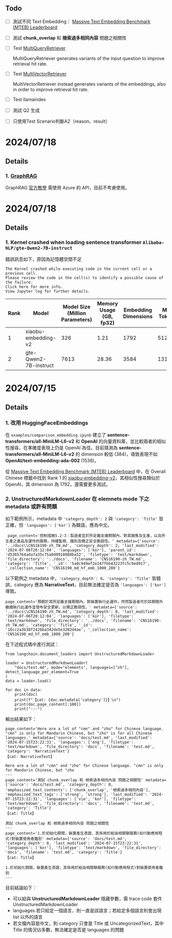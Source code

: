 ## Todo

- [ ] 測試不同 Text Embedding： [Massive Text Embedding Benchmark (MTEB) Leaderboard](https://huggingface.co/spaces/mteb/leaderboard)
- [ ] 測試 **chunk_overlap** 和 **檢索過多相同內容** 問題之相關性
- [ ] Test [MultiQueryRetriever](https://python.langchain.com/v0.2/docs/how_to/MultiQueryRetriever/)

  MultiQueryRetriever generates variants of the input question to improve retrieval hit rate.

- [ ] Test [MultiVectorRetriever](https://python.langchain.com/v0.2/docs/how_to/multi_vector/)
  
  MultiVectorRetriever instead generates variants of the embeddings, also in order to improve retrieval hit rate.

- [ ] Test llamaindex
- [ ] 測試 Q2 生成
- [ ] 只使用Test Scenario判斷A2（reason、result）

# 2024/07/18

## Details

### 1. [GraphRAG](https://www.techbang.com/posts/116888-graphraggithub-starai)

GraphRAG [官方教學](https://github.com/Azure-Samples/graphrag-accelerator/blob/main/notebooks/1-Quickstart.ipynb) 需使用 Azure 的 API，目前不考慮使用。


# 2024/07/18

## Details

### 1. Kernel crashed when loading sentence transformer `Alibaba-NLP/gte-Qwen2-7B-instruct`

錯誤訊息如下，原因為記憶體空間不足

```
The Kernel crashed while executing code in the current cell or a previous cell. 
Please review the code in the cell(s) to identify a possible cause of the failure. 
Click here for more info. 
View Jupyter log for further details.
```

| Rank | Model                    | Model Size (Million Parameters) | Memory Usage (GB, fp32) | Embedding Dimensions | Max Tokens | Average (35 datasets) | Classification Average (9 datasets) | Clustering Average (4 datasets) | PairClassification Average (2 datasets) | Reranking Average (4 datasets) | Retrieval Average (8 datasets) | STS Average (8 datasets) |
|------|--------------------------|---------------------------------|-------------------------|----------------------|------------|-----------------------|-------------------------------------|---------------------------------|------------------------------------------|-------------------------------|--------------------------------|--------------------------|
| 1    | xiaobu-embedding-v2      | 326                             | 1.21                     | 1792                 | 512        | 72.43                 | 74.67                               | 65.17                           | 91.87                                    | 72.58                         | 76.5                              | 64.53                    |
| 2    | gte-Qwen2-7B-instruct    | 7613                            | 28.36                    | 3584                 | 131072     | 72.05                 | 75.09                               | 66.06                           | 87.48                                    | 68.92                         | 76.03                             | 65.33                    |

# 2024/07/15

## Details

### 1. 改用 HuggingFaceEmbeddings

在 `examples/comparison_embedding.ipynb` 建立了 **sentence-transformers/all-MiniLM-L6-v2** 和 **OpenAI** 的向量資料庫，並比較兩者的相似性搜尋，在準確度表現上仍是 OpenAI 為佳。目前猜測為 **sentence-transformers/all-MiniLM-L6-v2** 的 dimension 較低 (384)，導致表現不如 **OpenAI/text-embedding-ada-002** (1536)。

從 [Massive Text Embedding Benchmark (MTEB) Leaderboard](https://huggingface.co/spaces/mteb/leaderboard) 中，在 Overall Chinese 標籤中找到 Rank 1 的 [xiaobu-embedding-v2](https://huggingface.co/lier007/xiaobu-embedding-v2)，其相似性搜尋類似於 OpenAI，其 dimension 為 1792，還需要更多測試。

### 2. UnstructuredMarkdownLoader 在 elemnets mode 下之 metadata 或許有問題

如下範例所示，metadata 中 `'category_depth': 2` 與 `'category': 'Title'` 皆正確，但 `'languages': ['kor']` 為韓語，應為中文。

```
 page_content='控制措施5.2-3：製造者宜於所定義支援期間內，對其銷售及生產，以及所生產之產品及運作的服務，持續監視、識別及矯正安全脆弱性。' metadata={'source': '../docs\\CNS16190-zh_TW.md', 'category_depth': 2, 'last_modified': '2024-07-06T20:12:04', 'languages': ['kor'], 'parent_id': 'd5365764ada7a35c75a0d0918088ba52', 'filetype': 'text/markdown', 'file_directory': '../docs', 'filename': 'CNS16190-zh_TW.md', 'category': 'Title', '_id': '5a0c949ef2e147fbb43223fc5c9ed917', '_collection_name': 'CNS16190_md_hf_emb_1000_200'}
```

以下範例之 metadata 中，`'category_depth': 0`、`'category': 'Title'` 皆錯誤，category 應為 **NarrativeText**，目前無法確定是否為 `'languages': ['kor']` 導致。

```
page_content='預期於其所定義支援期間內，對裝置執行此運作。然而製造者可於該期間外繼續執行此運作並發布安全更新，以矯正脆弱性。' metadata={'source': '../docs\\CNS16190-zh_TW.md', 'category_depth': 0, 'last_modified': '2024-07-06T20:12:04', 'languages': ['kor'], 'filetype': 'text/markdown', 'file_directory': '../docs', 'filename': 'CNS16190-zh_TW.md', 'category': 'Title', '_id': '16cc2a3b38f2426ba342de5e3282d4ae', '_collection_name': 'CNS16190_md_hf_emb_1000_200'}
```

在下述程式碼中進行測試：

```
from langchain.document_loaders import UnstructuredMarkdownLoader

loader = UnstructuredMarkdownLoader(
    "docs/test.md", mode="elements", languages=["zh"], detect_language_per_element=True
)
data = loader.load()

for doc in data:
    print(doc)
    print(f"【cat: {doc.metadata['category']}】\n")
    print(doc.page_content[:100])
    print("---")
```

輸出結果如下：

```
page_content='Here are a lot of "cmn" and "zho" for Chinese language. "cmn" is only for Mandarin Chinese, but "zho" is for all Chinese languages.' metadata={'source': 'docs/test.md', 'last_modified': '2024-07-15T23:22:31', 'languages': ['eng'], 'filetype': 'text/markdown', 'file_directory': 'docs', 'filename': 'test.md', 'category': 'NarrativeText'}
【cat: NarrativeText】

Here are a lot of "cmn" and "zho" for Chinese language. "cmn" is only for Mandarin Chinese, but "zho
---
page_content='測試 chunk_overlap 和 檢索過多相同內容 問題之相關性' metadata={'source': 'docs/test.md', 'category_depth': 0, 'emphasized_text_contents': ['chunk_overlap', '檢索過多相同內容'], 'emphasized_text_tags': ['strong', 'strong'], 'last_modified': '2024-07-15T23:22:31', 'languages': ['vie', 'kor'], 'filetype': 'text/markdown', 'file_directory': 'docs', 'filename': 'test.md', 'category': 'Title'}
【cat: Title】

測試 chunk_overlap 和 檢索過多相同內容 問題之相關性
---
page_content='1.於初始化期間，裝置產生憑證，其係用於經由相關聯服務(如行動應用程式)對裝置使用者鑑別' metadata={'source': 'docs/test.md', 'category_depth': 0, 'last_modified': '2024-07-15T23:22:31', 'languages': ['kor'], 'filetype': 'text/markdown', 'file_directory': 'docs', 'filename': 'test.md', 'category': 'Title'}
【cat: Title】

1.於初始化期間，裝置產生憑證，其係用於經由相關聯服務(如行動應用程式)對裝置使用者鑑別
---
```
目前結論如下：

- 可以給與 **UnstructuredMarkdownLoader** 隱藏參數，需 trace code 套件 UnstructuredMarkdownLoader
- languages 若只給定一個語言，則一直是該語言；若給定多個語言則會出現 list 以外的語言
- 若文檔內容是中文，則 category 只會是 Title 或 UncategorizedText，其中 Title 的情況佔多數，無法確定是否是 languages 的問題